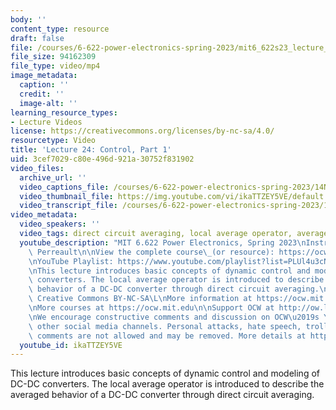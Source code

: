 ```yaml
---
body: ''
content_type: resource
draft: false
file: /courses/6-622-power-electronics-spring-2023/mit6_622s23_lecture_24_360p_16_9.mp4
file_size: 94162309
file_type: video/mp4
image_metadata:
  caption: ''
  credit: ''
  image-alt: ''
learning_resource_types:
- Lecture Videos
license: https://creativecommons.org/licenses/by-nc-sa/4.0/
resourcetype: Video
title: 'Lecture 24: Control, Part 1'
uid: 3cef7029-c80e-496d-921a-30752f831902
video_files:
  archive_url: ''
  video_captions_file: /courses/6-622-power-electronics-spring-2023/14NE_jLkKG1ViyIEP58aXf8d79zuS5uLN_transcript.webvtt
  video_thumbnail_file: https://img.youtube.com/vi/ikaTTZEY5VE/default.jpg
  video_transcript_file: /courses/6-622-power-electronics-spring-2023/14NE_jLkKG1ViyIEP58aXf8d79zuS5uLN_transcript.pdf
video_metadata:
  video_speakers: ''
  video_tags: direct circuit averaging, local average operator, averaged circuit model
  youtube_description: "MIT 6.622 Power Electronics, Spring 2023\nInstructor: David\
    \ Perreault\n\nView the complete course\_(or resource): https://ocw.mit.edu/courses/6-622-power-electronics-spring-2023/\L\
    \nYouTube Playlist: https://www.youtube.com/playlist?list=PLUl4u3cNGP62UTc77mJoubhDELSC8lfR0\n\
    \nThis lecture introduces basic concepts of dynamic control and modeling of DC-DC\
    \ converters. The local average operator is introduced to describe the averaged\
    \ behavior of a DC-DC converter through direct circuit averaging.\n\nLicense:\
    \ Creative Commons BY-NC-SA\L\nMore information at https://ocw.mit.edu/terms\L\
    \nMore courses at https://ocw.mit.edu\n\nSupport OCW at http://ow.ly/a1If50zVRlQ\n\
    \nWe encourage constructive comments and discussion on OCW\u2019s YouTube and\
    \ other social media channels. Personal attacks, hate speech, trolling, and inappropriate\
    \ comments are not allowed and may be removed. More details at https://ocw.mit.edu/comments.\n"
  youtube_id: ikaTTZEY5VE
---
```

This lecture introduces basic concepts of dynamic control and modeling of DC-DC converters. The local average operator is introduced to describe the averaged behavior of a DC-DC converter through direct circuit averaging.